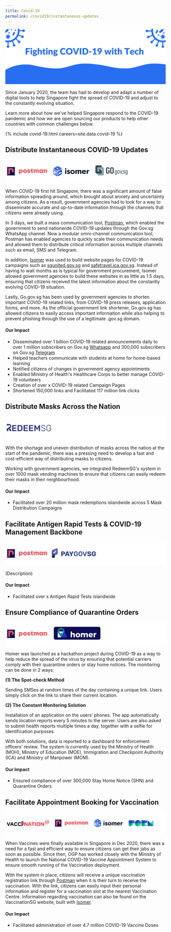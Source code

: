 ```yaml
---
title: Covid-19
permalink: /covid19/instantaneous-updates
---
```

![Alt text for image on Isomer site](/images/covid-banner.png)

Since January 2020, the team has had to develop and adapt a number of digital tools to help Singapore fight the spread of COVID-19 and adjust to the constantly evolving situation. 

Learn more about how we’ve helped Singapore respond to the COVID-19 pandemic and how we are open sourcing our products to help other countries with common challenges below.



{% include covid-19.html careers=site.data.covid-19 %}


## Distribute Instantaneous COVID-19 Updates

![Alt text for image on Isomer site](/images/logos-distribute.png)

When COVID-19 first hit Singapore, there was a significant amount of false information spreading around, which brought about anxiety and uncertainty among citizens. As a result, government agencies had to look for a way to disseminate accurate and up-to-date information through the channels that citizens were already using. 

In 3 days, we built a mass communication tool, [Postman](https://www.open.gov.sg/products/postman/), which enabled the government to send nationwide COVID-19 updates through the Gov.sg WhatsApp channel. Now a modular omni-channel communication tool, Postman has enabled agencies to quickly scale their communication needs and allowed them to distribute critical information across multiple channels such as email, SMS and Telegram.

In addition, [Isomer](https://www.open.gov.sg/products/isomer/) was used to build website pages for COVID-19 campaigns such as [sgunited.gov.sg](sgunited.gov.sg) and [safetravel.ica.gov.sg](safetravel.ica.gov.sg). Instead of having to wait months as is typical for government procurement, Isomer allowed government agencies to build these websites in as little as  1.5 days, ensuring that citizens received the latest information about the constantly evolving COVID-19 situation.

Lastly, Go.gov.sg has been used by government agencies to shorten important COVID-19 related links, from COVID-19 press releases, application forms, and more. As the offiicial government link shortener, Go.gov.sg has allowed citizens to easily access important information while also helping to prevent phishing through the use of a legitimate .gov.sg domain.

#### Our Impact
* Disseminated over 1 billion COVID-19 related announcements daily to over 1 million subscribers on Gov.sg [Whatsapp](https://go.gov.sg/whatsapp) and 300,000 subscribers on Gov.sg [Telegram](https://t.me/Govsg)
* Helped teachers communicate with students at home for home-based learning
* Notified citizens of changes in government agency appointments
* Enabled Ministry of Health's Healthcare Corps to better manage COVID-19 volunteers
* Creation of over x COVID-19 related Campaign Pages
* Shortened 150,000 links and Facilitated 117 million link clicks 

## Distribute Masks Across the Nation

![Alt text for image on Isomer site](/images/logos-mask.png)

With the shortage and uneven distribution of masks across the nation at the start of the pandemic, there was a pressing need to develop a fast and cost-efficient way of distributing masks to citizens.

Working with government agencies, we integrated RedeemSG's system in over 1000 mask vending machines to ensure that citizens can easily redeem their masks in their neighbourhood. 

#### Our Impact
* Facilitated over 20 million mask redemptions islandwide across 5 Mask Distribution Campaigns

## Facilitate Antigen Rapid Tests & COVID-19 Management Backbone

![Alt text for image on Isomer site](/images/logos-art.png)

(Description)

#### Our Impact
* Facilitated over x Antigen Rapid Tests islandwide

## Ensure Compliance of Quarantine Orders

![Alt text for image on Isomer site](/images/logos-quarantine.png)

Homer was launched as a hackathon project during COVID-19 as a way to help reduce the spread of the virus by ensuring that potential carriers comply with their quarantine orders or stay home notices. The monitoring can be done in 2 ways: 

**(1) The Spot-check Method**

Sending SMSes at random times of the day containing a unique link. Users simply click on the link to share their current location.

**(2) The Constant Monitoring Solution**

Installation of an application on the users’ phones. The app automatically sends location reports every 5 minutes to the server. Users are also asked to submit health reports multiple times a day, together with a selfie for identification purposes.

With both solutions, data is reported to a dashboard for enforcement officers’ review. The system is currently used by the Ministry of Health (MOH), Ministry of Education (MOE), Immigration and Checkpoint Authority (ICA) and Ministry of Manpower (MOM).


#### Our Impact
* Ensured compliance of over 300,000 Stay Home Notice (SHN) and Quarantine Orders


## Facilitate Appointment Booking for Vaccination

![Alt text for image on Isomer site](/images/logos-vaccine.png)

When Vaccines were finally available in Singapore in Dec 2020, there was a need for a fast and efficient way to ensure citizens can get their jabs as soon as possible. Since then, OGP has worked closely with the Ministry of Health to launch the National COVID-19 Vaccine Appointment System to ensure smooth running of the Vaccination deployment.

With the system in place, citizens will receive a unique vaccination registration link through [Postman](https://www.open.gov.sg/products/postman/) when it is their turn to receive the vaccination. With the link, citizens can easily input their personal information and register for a vaccination slot at the nearest Vaccination Centre. Information regarding vaccination can also be found on the VaccinationSG website, built with [Isomer](https://www.open.gov.sg/products/isomer/).



#### Our Impact
* Facilitated administration of over 4.7 million COVID-19 Vaccine Doses